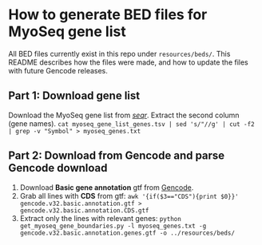 
# How to generate BED files for MyoSeq gene list
All BED files currently exist in this repo under `resources/beds/`. This README describes how the files were made, and how to update the files with future Gencode releases.

## Part 1: Download gene list
Download the MyoSeq gene list from [_seqr_](https://seqr.broadinstitute.org/dashboard). Extract the second column (gene names).
`cat myoseq_gene_list_genes.tsv | sed 's/"//g' | cut -f2 | grep -v "Symbol" > myoseq_genes.txt`

## Part 2: Download from Gencode and parse Gencode download

 1. Download **Basic gene annotation** gtf from [Gencode]([https://www.gencodegenes.org/human/]).
 2. Grab all lines with **CDS** from gtf: `awk '{if($3=="CDS"){print $0}}' gencode.v32.basic.annotation.gtf > gencode.v32.basic.annotation.CDS.gtf`
 3. Extract only the lines with relevant genes:
    `python get_myoseq_gene_boundaries.py -l myoseq_genes.txt -g gencode.v32.basic.annotation.genes.gtf -o ../resources/beds/`
